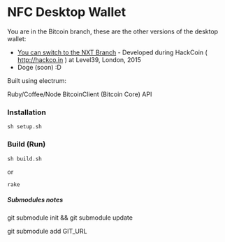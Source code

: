 # NFC Desktop Wallet

You are in the Bitcoin branch, these are the other versions of the desktop wallet:

- [You can switch to the NXT Branch](https://github.com/makevoid/nfc_desktop_wallet/tree/nxt) - Developed during HackCoin ( http://hackco.in ) at Level39, London, 2015
- Doge (soon) :D

Built using electrum:

Ruby/Coffee/Node BitcoinClient (Bitcoin Core) API

### Installation

    sh setup.sh

### Build (Run)

    sh build.sh

or

    rake


##### Submodules notes

   git submodule init && git submodule update

   git submodule add GIT_URL

